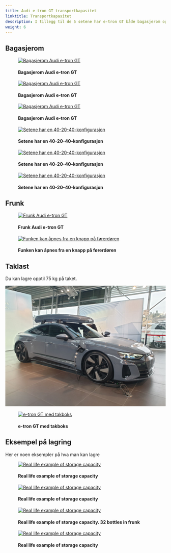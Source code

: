 ```yaml
---
title: Audi e-tron GT transportkapasitet
linktitle: Transportkapasitet
description: I tillegg til de 5 setene har e-tron GT både bagasjerom og frunk i tillegg til mulighet for taklast.
weight: 6
---
```

<!-- markdownlint-disable MD033 -->

## Bagasjerom

<figure>
    <a href="https://media.electrichasgoneaudi.net/multimedia/models/e-tron-gt/transportation/trunk_1.jpg">
        <img src="https://media.electrichasgoneaudi.net/multimedia/models/e-tron-gt/transportation/trunk_1s.jpg"
        alt="Bagasjerom Audi e-tron GT" title="Bagasjerom Audi e-tron GT">
    </a>
    <figcaption><h4>Bagasjerom Audi e-tron GT</h4></figcaption>
</figure>

<figure>
    <a href="https://media.electrichasgoneaudi.net/multimedia/models/e-tron-gt/transportation/trunk_1.jpg">
        <img src="https://media.electrichasgoneaudi.net/multimedia/models/e-tron-gt/transportation/trunk_1s.jpg"
        alt="Bagasjerom Audi e-tron GT" title="Bagasjerom Audi e-tron GT">
    </a>
    <figcaption><h4>Bagasjerom Audi e-tron GT</h4></figcaption>
</figure>

<figure>
    <a href="https://media.electrichasgoneaudi.net/multimedia/models/e-tron-gt/transportation/trunk_5.jpg">
        <img src="https://media.electrichasgoneaudi.net/multimedia/models/e-tron-gt/transportation/trunk_5s.jpg"
        alt="Bagasjerom Audi e-tron GT" title="Bagasjerom Audi e-tron GT">
    </a>
    <figcaption><h4>Bagasjerom Audi e-tron GT</h4></figcaption>
</figure>

<figure>
    <a href="https://media.electrichasgoneaudi.net/multimedia/models/e-tron-gt/transportation/trunk_3.jpg">
        <img src="https://media.electrichasgoneaudi.net/multimedia/models/e-tron-gt/transportation/trunk_3s.jpg"
        alt="Setene har en 40-20-40-konfigurasjon" title="Setene har en 40-20-40-konfigurasjon">
    </a>
    <figcaption><h4>Setene har en 40-20-40-konfigurasjon</h4></figcaption>
</figure>

<figure>
    <a href="https://media.electrichasgoneaudi.net/multimedia/models/e-tron-gt/transportation/trunk_4.jpg">
        <img src="https://media.electrichasgoneaudi.net/multimedia/models/e-tron-gt/transportation/trunk_4s.jpg"
        alt="Setene har en 40-20-40-konfigurasjon" title="Setene har en 40-20-40-konfigurasjon">
    </a>
    <figcaption><h4>Setene har en 40-20-40-konfigurasjon</h4></figcaption>
</figure>

<figure>
    <a href="https://media.electrichasgoneaudi.net/multimedia/models/e-tron-gt/transportation/trunk_2.jpg">
        <img src="https://media.electrichasgoneaudi.net/multimedia/models/e-tron-gt/transportation/trunk_2s.jpg"
        alt="Setene har en 40-20-40-konfigurasjon" title="Setene har en 40-20-40-konfigurasjon">
    </a>
    <figcaption><h4>Setene har en 40-20-40-konfigurasjon</h4></figcaption>
</figure>

## Frunk

<figure>
    <a href="https://media.electrichasgoneaudi.net/multimedia/models/e-tron-gt/transportation/frunk_1.jpg">
        <img src="https://media.electrichasgoneaudi.net/multimedia/models/e-tron-gt/transportation/frunk_1s.jpg"
        alt="Frunk Audi e-tron GT" title="Frunk Audi e-tron GT">
    </a>
    <figcaption><h4>Frunk Audi e-tron GT</h4></figcaption>
</figure>

<figure>
    <a href="https://media.electrichasgoneaudi.net/multimedia/models/e-tron-gt/transportation/frunk_2.jpg">
        <img src="https://media.electrichasgoneaudi.net/multimedia/models/e-tron-gt/transportation/frunk_2s.jpg"
        alt="Funken kan åpnes fra en knapp på førerdøren" title="Funken kan åpnes fra en knapp på førerdøren">
    </a>
    <figcaption><h4>Funken kan åpnes fra en knapp på førerdøren</h4></figcaption>
</figure>

## Taklast

Du kan lagre opptil 75 kg på taket.

![Taklagring](roof_storage_1.jpg "e-tron GT med takboks")

<figure>
    <a href="https://media.electrichasgoneaudi.net/multimedia/models/e-tron-gt/transportation/roof_storage_1.jpg">
        <img src="https://media.electrichasgoneaudi.net/multimedia/models/e-tron-gt/transportation/roof_storage_1s.jpg"
        alt="e-tron GT med takboks" title="e-tron GT med takboks">
    </a>
    <figcaption><h4>e-tron GT med takboks</h4></figcaption>
</figure>

## Eksempel på lagring

Her er noen eksempler på hva man kan lagre

<figure>
    <a href="https://media.electrichasgoneaudi.net/multimedia/models/e-tron-gt/transportation/reallife1.jpg">
        <img src="https://media.electrichasgoneaudi.net/multimedia/models/e-tron-gt/transportation/reallife1s.jpg"
        alt="Real life example of storage capacity" title="Real life example of storage capacity">
    </a>
    <figcaption><h4>Real life example of storage capacity</h4></figcaption>
</figure>

<figure>
    <a href="https://media.electrichasgoneaudi.net/multimedia/models/e-tron-gt/transportation/reallife2.jpg">
        <img src="https://media.electrichasgoneaudi.net/multimedia/models/e-tron-gt/transportation/reallife2s.jpg"
        alt="Real life example of storage capacity" title="Real life example of storage capacity">
    </a>
    <figcaption><h4>Real life example of storage capacity</h4></figcaption>
</figure>

<figure>
    <a href="https://media.electrichasgoneaudi.net/multimedia/models/e-tron-gt/transportation/reallife3.jpg">
        <img src="https://media.electrichasgoneaudi.net/multimedia/models/e-tron-gt/transportation/reallife3s.jpg"
        alt="Real life example of storage capacity" title="Real life example of storage capacity">
    </a>
    <figcaption><h4>Real life example of storage capacity. 32 bottles in frunk</h4></figcaption>
</figure>

<figure>
    <a href="https://media.electrichasgoneaudi.net/multimedia/models/e-tron-gt/transportation/reallife4.jpg">
        <img src="https://media.electrichasgoneaudi.net/multimedia/models/e-tron-gt/transportation/reallife4s.jpg"
        alt="Real life example of storage capacity" title="Real life example of storage capacity">
    </a>
    <figcaption><h4>Real life example of storage capacity</h4></figcaption>
</figure>